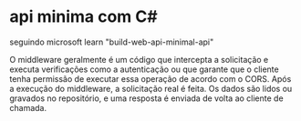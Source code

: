 # api minima com C#

seguindo microsoft learn "build-web-api-minimal-api"

O middleware geralmente é um código que intercepta a solicitação e executa verificações como a autenticação ou que garante que o cliente tenha permissão de executar essa operação de acordo com o CORS. Após a execução do middleware, a solicitação real é feita. Os dados são lidos ou gravados no repositório, e uma resposta é enviada de volta ao cliente de chamada.